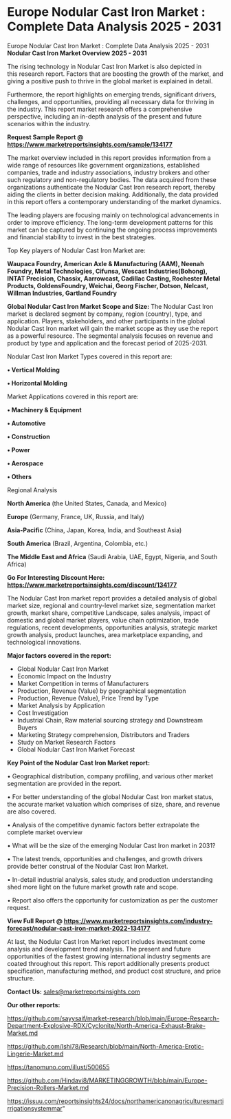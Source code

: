 # Europe Nodular Cast Iron Market : Complete Data Analysis 2025 - 2031
Europe Nodular Cast Iron Market : Complete Data Analysis 2025 - 2031
<Strong> Nodular Cast Iron Market Overview 2025 - 2031</strong>

The rising technology in Nodular Cast Iron Market is also depicted in this research report. Factors that are boosting the growth of the market, and giving a positive push to thrive in the global market is explained in detail.

Furthermore, the report highlights on emerging trends, significant drivers, challenges, and opportunities, providing all necessary data for thriving in the industry. This report market research offers a comprehensive perspective, including an in-depth analysis of the present and future scenarios within the industry.

<strong>Request Sample Report @ <a href=https://www.marketreportsinsights.com/sample/134177>https://www.marketreportsinsights.com/sample/134177</a></strong>

The market overview included in this report provides information from a wide range of resources like government organizations, established companies, trade and industry associations, industry brokers and other such regulatory and non-regulatory bodies. The data acquired from these organizations authenticate the Nodular Cast Iron research report, thereby aiding the clients in better decision making. Additionally, the data provided in this report offers a contemporary understanding of the market dynamics.

The leading players are focusing mainly on technological advancements in order to improve efficiency. The long-term development patterns for this market can be captured by continuing the ongoing process improvements and financial stability to invest in the best strategies.

Top Key players of Nodular Cast Iron Market are:

<strong>Waupaca Foundry, American Axle & Manufacturing (AAM), Neenah Foundry, Metal Technologies, Cifunsa, Wescast Industries(Bohong), INTAT Precision, Chassix, Aarrowcast, Cadillac Casting, Rochester Metal Products, GoldensFoundry, Weichai, Georg Fischer, Dotson, Nelcast, Willman Industries, Gartland Foundry</strong>

<strong><b>Global Nodular Cast Iron Market Scope and Size:</b></strong>
The Nodular Cast Iron market is declared segment by company, region (country), type, and application. Players, stakeholders, and other participants in the global Nodular Cast Iron market will gain the market scope as they use the report as a powerful resource. The segmental analysis focuses on revenue and product by type and application and the forecast period of 2025-2031.

Nodular Cast Iron Market Types covered in this report are:

<strong>• Vertical Molding

• Horizontal Molding</strong>

Market Applications covered in this report are:

<strong>• Machinery & Equipment

• Automotive

• Construction

• Power

• Aerospace

• Others</strong> 

Regional Analysis

<strong>North America</strong> (the United States, Canada, and Mexico)

<strong>Europe</strong> (Germany, France, UK, Russia, and Italy)

<strong>Asia-Pacific</strong> (China, Japan, Korea, India, and Southeast Asia)

<strong>South America</strong> (Brazil, Argentina, Colombia, etc.)

<strong>The Middle East and Africa</strong> (Saudi Arabia, UAE, Egypt, Nigeria, and South Africa)

<strong>Go For Interesting Discount Here: <a href=https://www.marketreportsinsights.com/discount/134177>https://www.marketreportsinsights.com/discount/134177</a></strong>

The Nodular Cast Iron market report provides a detailed analysis of global market size, regional and country-level market size, segmentation market growth, market share, competitive Landscape, sales analysis, impact of domestic and global market players, value chain optimization, trade regulations, recent developments, opportunities analysis, strategic market growth analysis, product launches, area marketplace expanding, and technological innovations.

<strong><b>Major factors covered in the report:</b></strong>
<ul>
  <li>Global Nodular Cast Iron Market </li>
  <li>Economic Impact on the Industry</li>
  <li>Market Competition in terms of Manufacturers</li>
  <li>Production, Revenue (Value) by geographical segmentation</li>
  <li>Production, Revenue (Value), Price Trend by Type</li>
  <li>Market Analysis by Application</li>
  <li>Cost Investigation</li>
  <li>Industrial Chain, Raw material sourcing strategy and Downstream Buyers</li>
  <li>Marketing Strategy comprehension, Distributors and Traders</li>
  <li>Study on Market Research Factors</li>
  <li>Global Nodular Cast Iron Market Forecast</li>
</ul>

<strong><b>Key Point of the Nodular Cast Iron Market report:</b></strong>

• Geographical distribution, company profiling, and various other market segmentation are provided in the report.

• For better understanding of the global Nodular Cast Iron market status, the accurate market valuation which comprises of size, share, and revenue are also covered.

• Analysis of the competitive dynamic factors better extrapolate the complete market overview

• What will be the size of the emerging Nodular Cast Iron market in 2031?

• The latest trends, opportunities and challenges, and growth drivers provide better construal of the Nodular Cast Iron Market.

• In-detail industrial analysis, sales study, and production understanding shed more light on the future market growth rate and scope.

• Report also offers the opportunity for customization as per the customer request.

<strong><b>View Full Report @ <a href=https://www.marketreportsinsights.com/industry-forecast/nodular-cast-iron-market-2022-134177>https://www.marketreportsinsights.com/industry-forecast/nodular-cast-iron-market-2022-134177</a></b></strong>


At last, the Nodular Cast Iron Market report includes investment come analysis and development trend analysis. The present and future opportunities of the fastest growing international industry segments are coated throughout this report. This report additionally presents product specification, manufacturing method, and product cost structure, and price structure.

<strong>Contact Us:</strong>
sales@marketreportsinsights.com

<strong>Our other reports:</strong>

<a href=https://github.com/sayysaif/market-research/blob/main/Europe-Research-Department-Explosive-RDX/Cyclonite/North-America-Exhaust-Brake-Market.md>https://github.com/sayysaif/market-research/blob/main/Europe-Research-Department-Explosive-RDX/Cyclonite/North-America-Exhaust-Brake-Market.md</a>

<a href=https://github.com/Ishi78/Research/blob/main/North-America-Erotic-Lingerie-Market.md>https://github.com/Ishi78/Research/blob/main/North-America-Erotic-Lingerie-Market.md</a>

<a href=https://tanomuno.com/illust/500655>https://tanomuno.com/illust/500655</a>

<a href=https://github.com/Hindavi8/MARKETINGGROWTH/blob/main/Europe-Precision-Rollers-Market.md>https://github.com/Hindavi8/MARKETINGGROWTH/blob/main/Europe-Precision-Rollers-Market.md</a>

<a href=https://issuu.com/reportsinsights24/docs/northamericanonagriculturesmartirrigationsystemmar>https://issuu.com/reportsinsights24/docs/northamericanonagriculturesmartirrigationsystemmar</a>"

